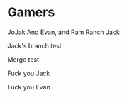 # Gamers
JoJak And Evan, and Ram Ranch Jack

Jack's branch test

Merge test

Fuck you Jack


Fuck you Evan